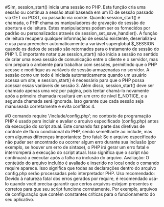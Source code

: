 #Sim, session_start() inicia uma sessão no PHP. Esta função cria uma sessão ou continua a sessão atual baseada em um ID de sessão passado via GET ou POST, ou passado via cookie. Quando session_start() é chamada, o PHP chama os manipuladores de gravação de sessão de abertura e de leitura. Estes manipuladores podem ser os fornecidos por padrão ou personalizados através de session_set_save_handler(). A função de leitura recupera qualquer informação de sessão existente, deserializa-a e usa para preencher automaticamente a variável superglobal $_SESSION quando os dados de sessão são retornados para o tratamento de sessão do PHP 1.
É importante notar que session_start() não inicia a sessão no sentido de criar uma nova sessão de comunicação entre o cliente e o servidor, mas sim prepara o ambiente para trabalhar com sessões, permitindo que o PHP acesse e modifique as variáveis de sessão armazenadas no servidor. A sessão como um todo é iniciada automaticamente quando um usuário acessa um site, e session_start() é necessário para que o PHP possa acessar essas variáveis de sessão 3.
Além disso, session_start() deve ser chamado apenas uma vez por página, pois tentar chamá-lo novamente após a primeira chamada resultará em um erro de nível E_NOTICE, e a segunda chamada será ignorada. Isso garante que cada sessão seja manuseada corretamente e evita conflitos 4. 

#O comando require '/include/config.php'; no contexto de programação PHP é usado para incluir e avaliar o arquivo especificado (config.php) antes da execução do script atual. Este comando faz parte das diretivas de controle de fluxo condicional do PHP, sendo semelhante ao include, mas com algumas diferenças importantes:
Erro fatal: Se o arquivo especificado não puder ser encontrado ou ocorrer algum erro durante sua inclusão (por exemplo, se houver um erro de sintaxe), o PHP irá gerar um erro fatal e interromperá a execução do script atual. Isso significa que o script não continuará a executar após a falha na inclusão do arquivo.
Avaliação: O conteúdo do arquivo incluído é avaliado e inserido no local onde o comando require aparece. Isso significa que todas as declarações dentro do arquivo config.php serão processadas pelo interpretador PHP.
Uso recomendado: Devido à natureza fatal dos erros gerados por require, é recomendado usá-lo quando você precisa garantir que certos arquivos estejam presentes e corretos para que seu script funcione corretamente. Por exemplo, arquivos de configuração que contêm constantes críticas para o funcionamento do seu aplicativo.